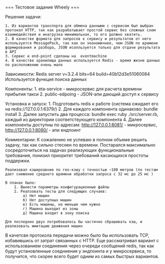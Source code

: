 === Тестовое задание Wheely ===

Решение задачи:

	1. Из вариантов транспорта для обмена данными с сервисом был выбран протокол HTTP, так как разрабатывает простой сервис без сложных схем взаимодействия и инагрузка минимальная, то его должно хватить.
	2. В качестве формата для запросов к сервису и результатов от него используется MessagePack, так как он экономичнее, чем JSON по времени формирования и разбора, JSON исопльзуется только для отдачи результата в API
	3. Сервис и end-point сделаны на  eventmachine
	4. В качестве хранилища данных используется Redis - время жизни данных по расположению очень мало

Зависимости:
	Redis server v=3.2.4 bits=64 build=40b12d3e51060084
	Используется функция поиска данных

Компоненты:
	1. eta-service - микросервис для расчета времени прибытия такси
	2. public-edpoing - JSON-апи дающий доступ к сервису

Установка и запуск:
	1. Подготовить redis к работе (система ожидает его на redis://127.0.0.1:6379/)
	2. Для каждого компонента одинаково: bundle install
	3. Далее запустить два процесса: bundle exec ruby ./src/server.rb, каждый из директории соответствующего компонента
	4. Далее компоненты доступны по адресам: http://127.0.0.1:8081/ - микросервис, http://127.0.0.1:8080/ - апи ендпоинт


Комментарии:
	К сожалению не успеваю в полном объеме решить задачу, так как сильно стеснен по времени.
	Постарался максимально сосредоточиться на задачах реализующих функциональные требования, понизил приоритет требований касающихся простоты поддержки.

	Реализовал кэшироавние по гео-кэшу с точностью ~100 метров (по тестам дает снижение среднего времени обработки запроса с 32 мс до 25 мс )

	В планах было:
		1. Вынести параметры конфигурационные файлы
		2. Реалзовать тесты для следующих случаев:
			а) Нет машин
			б) Нет доступных машин
			в) Есть машины, но меньше чем нужно
			г) Машина выходит из зоны
			д) Машина входит в зону поиска

	Для последних двух потребовалось бы частично сбрашивать кэш, и реализовать имитацию движения машин

В качетсве протокола передачи можно было бы использовать TCP, избавившись от затрат связанных с HTTP.
Еще рассматривал вариант с использованием соединения через очереди сообщений redis, так как будут установленные соедниения у эндпоинта и у микросервиса, то получится, что скорее всего будет одним из самых быстрых вариантов.

